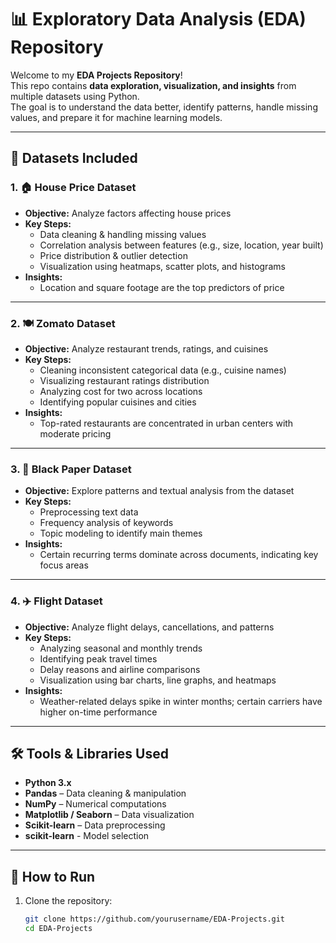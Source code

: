 # 📊 Exploratory Data Analysis (EDA) Repository

Welcome to my **EDA Projects Repository**!  
This repo contains **data exploration, visualization, and insights** from multiple datasets using Python.  
The goal is to understand the data better, identify patterns, handle missing values, and prepare it for machine learning models.

---

## 📂 Datasets Included

### 1. 🏠 House Price Dataset
- **Objective:** Analyze factors affecting house prices
- **Key Steps:**
  - Data cleaning & handling missing values
  - Correlation analysis between features (e.g., size, location, year built)
  - Price distribution & outlier detection
  - Visualization using heatmaps, scatter plots, and histograms
- **Insights:**
  - Location and square footage are the top predictors of price

---

### 2. 🍽️ Zomato Dataset
- **Objective:** Analyze restaurant trends, ratings, and cuisines
- **Key Steps:**
  - Cleaning inconsistent categorical data (e.g., cuisine names)
  - Visualizing restaurant ratings distribution
  - Analyzing cost for two across locations
  - Identifying popular cuisines and cities
- **Insights:**
  - Top-rated restaurants are concentrated in urban centers with moderate pricing

---

### 3. 📰 Black Paper Dataset
- **Objective:** Explore patterns and textual analysis from the dataset
- **Key Steps:**
  - Preprocessing text data
  - Frequency analysis of keywords
  - Topic modeling to identify main themes
- **Insights:**
  - Certain recurring terms dominate across documents, indicating key focus areas

---

### 4. ✈️ Flight Dataset
- **Objective:** Analyze flight delays, cancellations, and patterns
- **Key Steps:**
  - Analyzing seasonal and monthly trends
  - Identifying peak travel times
  - Delay reasons and airline comparisons
  - Visualization using bar charts, line graphs, and heatmaps
- **Insights:**
  - Weather-related delays spike in winter months; certain carriers have higher on-time performance

---

## 🛠️ Tools & Libraries Used
- **Python 3.x**
- **Pandas** – Data cleaning & manipulation
- **NumPy** – Numerical computations
- **Matplotlib / Seaborn** – Data visualization
- **Scikit-learn** – Data preprocessing
- **scikit-learn** - Model selection 
---

## 🚀 How to Run
1. Clone the repository:
   ```bash
   git clone https://github.com/yourusername/EDA-Projects.git
   cd EDA-Projects
